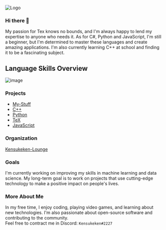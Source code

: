 ![Logo](https://cdn.discordapp.com/attachments/934212312921931786/1007127092464463902/ezgif.com-gif-maker1.gif)

### Hi there 👋

My passion for Tex knows no bounds, and I'm always happy to lend my expertise to anyone who needs it. As for C#, Python and JavaScript, I'm still a beginner, but I'm determined to master these languages and create amazing applications. I'm also currently learning C++ at school and finding it to be a fascinating subject.


## Language Skills Overview

![image](https://user-images.githubusercontent.com/85637598/225795875-679324df-f0cb-453d-9378-a9ea82620703.png)

### Projects

- [My-Stuff](https://github.com/Kensukeken/Kensukeken)
- [C++](https://github.com/Kensukeken/ICS3U-Gleasons_Class_In_LDSS)
- [Python](https://github.com/Kensukeken/Python)
- [TeX](https://github.com/Kensukeken/TeX)
- [JavaScript](https://github.com/Kensukeken/JSByExample)

### Organization
[Kensukeken-Lounge](https://github.com/Kensukeken-Lounge)
### Goals

I'm currently working on improving my skills in machine learning and data science. My long-term goal is to work on projects that use cutting-edge technology to make a positive impact on people's lives.

### More About Me

In my free time, I enjoy coding, playing video games, and learning about new technologies. I'm also passionate about open-source software and contributing to the community. <br/>
Feel free to contract me in Discord: `Kensukeken#2227`
